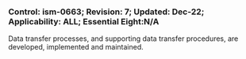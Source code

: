 ### Control: ism-0663; Revision: 7; Updated: Dec-22; Applicability: ALL; Essential Eight:N/A
<p>Data transfer processes, and supporting data transfer procedures, are developed, implemented and maintained.</p>